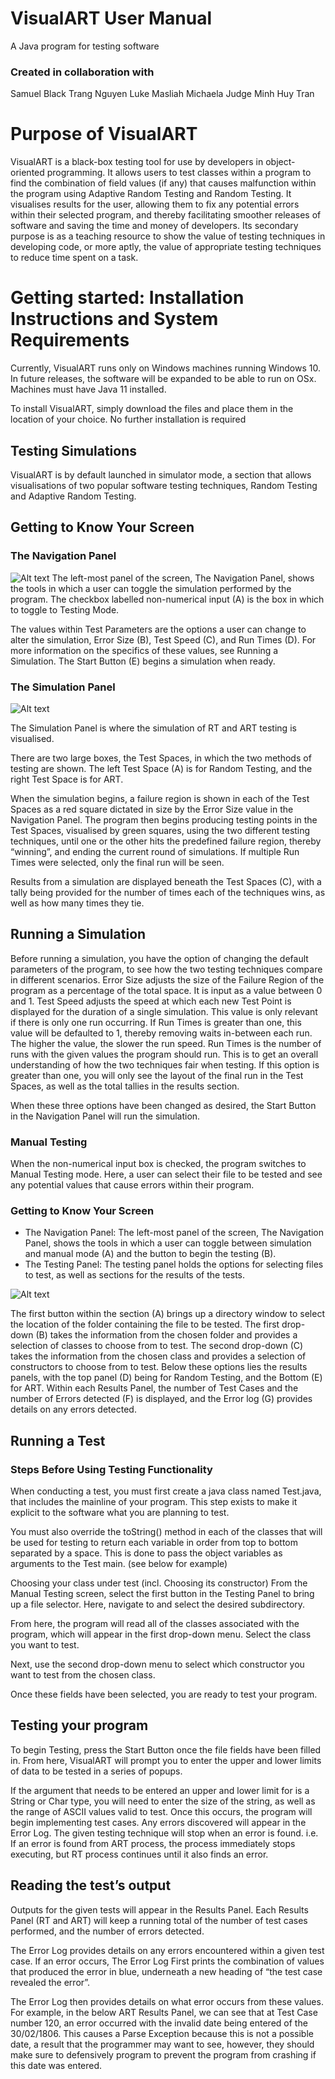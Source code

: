 # VisualART User Manual
A Java program for testing software
### Created in collaboration with
Samuel Black
Trang Nguyen
Luke Masliah
Michaela Judge
Minh Huy Tran

# Purpose of VisualART
VisualART is a black-box testing tool for use by developers in object-oriented programming. It allows users to test classes within a program to find the combination of field values (if any) that causes malfunction within the program using Adaptive Random Testing and Random Testing. It visualises results for the user, allowing them to fix any potential errors within their selected program, and thereby facilitating smoother releases of software and saving the time and money of developers. 
Its secondary purpose is as a teaching resource to show the value of testing techniques in developing code, or more aptly, the value of appropriate testing techniques to reduce time spent on a task.

# Getting started: Installation Instructions and System Requirements
Currently, VisualART runs only on Windows machines running Windows 10. In future releases, the software will be expanded to be able to run on OSx.
Machines must have Java 11 installed.

To install VisualART, simply download the files and place them in the location of your choice. No further installation is required

## Testing Simulations
VisualART is by default launched in simulator mode, a section that allows visualisations of two popular software testing techniques, Random Testing and Adaptive Random Testing.
 
## Getting to Know Your Screen
### The Navigation Panel
![Alt text](https://github.com/TrangNgyn/University-Assignments/blob/master/Java%20Projects/RTandART-master/Snapshots/Navigation%20Panel.png?raw=true "The Navigation Panel")
The left-most panel of the screen, The Navigation Panel, shows the tools in which a user can toggle the simulation performed by the program. The checkbox labelled non-numerical input (A) is the box in which to toggle to Testing Mode.

The values within Test Parameters are the options a user can change to alter the simulation, Error Size (B), Test Speed (C), and Run Times (D).
For more information on the specifics of these values, see Running a Simulation.
The Start Button (E) begins a simulation when ready.

### The Simulation Panel
 ![Alt text](https://github.com/TrangNgyn/University-Assignments/blob/master/Java%20Projects/RTandART-master/Snapshots/Simulation%20Panel.png?raw=true "The Simulation Panel")
 
The Simulation Panel is where the simulation of RT and ART testing is visualised.

There are two large boxes, the Test Spaces, in which the two methods of testing are shown. 
The left Test Space (A) is for Random Testing, and the right Test Space is for ART.

When the simulation begins, a failure region is shown in each of the Test Spaces as a red square dictated in size by the Error Size value in the Navigation Panel. The program then begins producing testing points in the Test Spaces, visualised by green squares, using the two different testing techniques, until one or the other hits the predefined failure region, thereby “winning”, and ending the current round of simulations. If multiple Run Times were selected, only the final run will be seen.
 
Results from a simulation are displayed beneath the Test Spaces (C), with a tally being provided for the number of times each of the techniques wins, as well as how many times they tie.
 
## Running a Simulation
Before running a simulation, you have the option of changing the default parameters of the program, to see how the two testing techniques compare in different scenarios.
Error Size adjusts the size of the Failure Region of the program as a percentage of the total space. It is input as a value between 0 and 1.
Test Speed adjusts the speed at which each new Test Point is displayed for the duration of a single simulation. This value is only relevant if there is only one run occurring. If Run Times is greater than one, this value will be defaulted to 1, thereby removing waits in-between each run. The higher the value, the slower the run speed.
Run Times is the number of runs with the given values the program should run. This is to get an overall understanding of how the two techniques fair when testing. If this option is greater than one, you will only see the layout of the final run in the Test Spaces, as well as the total tallies in the results section.
 
When these three options have been changed as desired, the Start Button in the Navigation Panel will run the simulation.

### Manual Testing
When the non-numerical input box is checked, the program switches to Manual Testing mode. Here, a user can select their file to be tested and see any potential values that cause errors within their program.
 
### Getting to Know Your Screen
- The Navigation Panel: The left-most panel of the screen, The Navigation Panel, shows the tools in which a user can toggle between simulation and manual mode (A) and the button to begin the testing (B).
- The Testing Panel: The testing panel holds the options for selecting files to test, as well as sections for the results of the tests.

![Alt text](https://github.com/TrangNgyn/University-Assignments/blob/master/Java%20Projects/RTandART-master/Snapshots/TestingPanel.png?raw=true "The Testing Panel")

The first button within the section (A) brings up a directory window to select the location of the folder containing the file to be tested.
The first drop-down (B) takes the information from the chosen folder and provides a selection of classes to choose from to test.
The second drop-down (C) takes the information from the chosen class and provides a selection of constructors to choose from to test.
Below these options lies the results panels, with the top panel (D) being for Random Testing, and the Bottom (E) for ART. Within each Results Panel, the number of Test Cases and the number of Errors detected (F) is displayed, and the Error log (G) provides details on any errors detected.

## Running a Test
### Steps Before Using Testing Functionality
When conducting a test, you must first create a java class named Test.java, that includes the mainline of your program.
This step exists to make it explicit to the software what you are planning to test.

You must also override the toString() method in each of the classes that will be used for testing to return each variable in order from top to bottom separated by a space. This is done to pass the object variables as arguments to the Test main. (see below for example)

Choosing your class under test (incl. Choosing its constructor)
From the Manual Testing screen, select the first button in the Testing Panel to bring up a file selector. Here, navigate to and select the desired subdirectory.

From here, the program will read all of the classes associated with the program, which will appear in the first drop-down menu. Select the class you want to test.
 
Next, use the second drop-down menu to select which constructor you want to test from the chosen class.
 
Once these fields have been selected, you are ready to test your program.
 
## Testing your program
To begin Testing, press the Start Button once the file fields have been filled in. From here, VisualART will prompt you to enter the upper and lower limits of data to be tested in a series of popups.

If the argument that needs to be entered an upper and lower limit for is a String or Char type, you will need to enter the size of the string, as well as the range of ASCII values valid to test.
Once this occurs, the program will begin implementing test cases. Any errors discovered will appear in the Error Log. The given testing technique will stop when an error is found. i.e. If an error is found from ART process, the process immediately stops executing, but RT process continues until it also finds an error.
 
## Reading the test’s output
Outputs for the given tests will appear in the Results Panel. Each Results Panel (RT and ART) will keep a running total of the number of test cases performed, and the number of errors detected.
 
The Error Log provides details on any errors encountered within a given test case. If an error occurs, The Error Log First prints the combination of values that produced the error in blue, underneath a new heading of “the test case revealed the error”.

The Error Log then provides details on what error occurs from these values.
For example, in the below ART Results Panel, we can see that at Test Case number 120, an error occurred with the invalid date being entered of the 30/02/1806. This causes a Parse Exception because this is not a possible date, a result that the programmer may want to see, however, they should make sure to defensively program to prevent the program from crashing if this date was entered.
